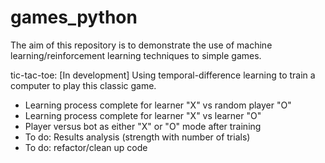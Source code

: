 # games_python
The aim of this repository is to demonstrate the use of machine learning/reinforcement learning techniques to simple games.

tic-tac-toe: [In development] Using temporal-difference learning to train a computer to play this classic game.
- Learning process complete for learner "X" vs random player "O"
- Learning process complete for learner "X" vs learner "O"
- Player versus bot as either "X" or "O" mode after training
- To do: Results analysis (strength with number of trials)
- To do: refactor/clean up code
